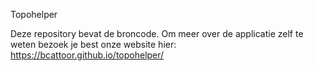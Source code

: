 Topohelper

Deze repository bevat de broncode. Om meer over de applicatie zelf te weten bezoek je best onze website hier: https://bcattoor.github.io/topohelper/

